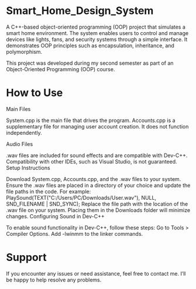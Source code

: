 # Smart_Home_Design_System
A C++-based object-oriented programming (OOP) project that simulates a smart home environment. The system enables users to control and manage devices like lights, fans, and security systems through a simple interface. It demonstrates OOP principles such as encapsulation, inheritance, and polymorphism.

This project was developed during my second semester as part of an Object-Oriented Programming (OOP) course.

# How to Use
Main Files

System.cpp is the main file that drives the program.
Accounts.cpp is a supplementary file for managing user account creation. It does not function independently.

Audio Files

.wav files are included for sound effects and are compatible with Dev-C++. Compatibility with other IDEs, such as Visual Studio, is not guaranteed.
Setup Instructions

Download System.cpp, Accounts.cpp, and the .wav files to your system.
Ensure the .wav files are placed in a directory of your choice and update the file paths in the code. 
For example:
PlaySound(TEXT("C:/Users/PC/Downloads/User.wav"), NULL, SND_FILENAME | SND_SYNC);
Replace the file path with the location of the .wav file on your system. Placing them in the Downloads folder will minimize changes.
Configuring Sound in Dev-C++

To enable sound functionality in Dev-C++, follow these steps:
Go to Tools > Compiler Options.
Add -lwinmm to the linker commands.

# Support
If you encounter any issues or need assistance, feel free to contact me. I’ll be happy to help resolve any problems.
